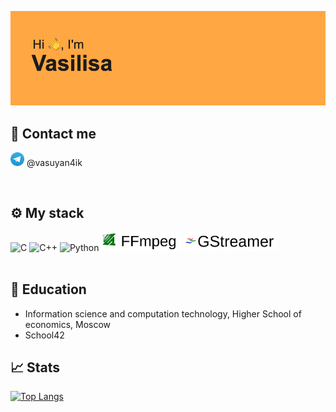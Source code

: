 ![](./pics/banner.png)
## 📱 Contact me
<img src="./pics/telegram.svg" alt="Telegram" style="height: 22px; width:22px;"/> @vasuyan4ik

<br/>

## ⚙️ My stack
![C](https://img.shields.io/badge/c-%2300599C.svg?style=for-the-badge&logo=c&logoColor=white)
![C++](https://img.shields.io/badge/c++-%2300599C.svg?style=for-the-badge&logo=c%2B%2B&logoColor=white)
![Python](https://img.shields.io/badge/python-3670A0?style=for-the-badge&logo=python&logoColor=ffdd54)
<img src="./pics/ffmpeg.jpeg" alt="FFmpeg" style="height: 30px"/>
<img src="./pics/gst.jpeg" alt="GStreamer" style="height: 30px; "/>
<br/>
<br/>

## 🧠 Education

- Information science and computation technology, Higher School of economics, Moscow
- School42

## 📈 Stats
[![Top Langs](https://github-readme-stats.vercel.app/api/top-langs/?username=vvmorozova&layout=compact)](https://github.com/anuraghazra/github-readme-stats)
